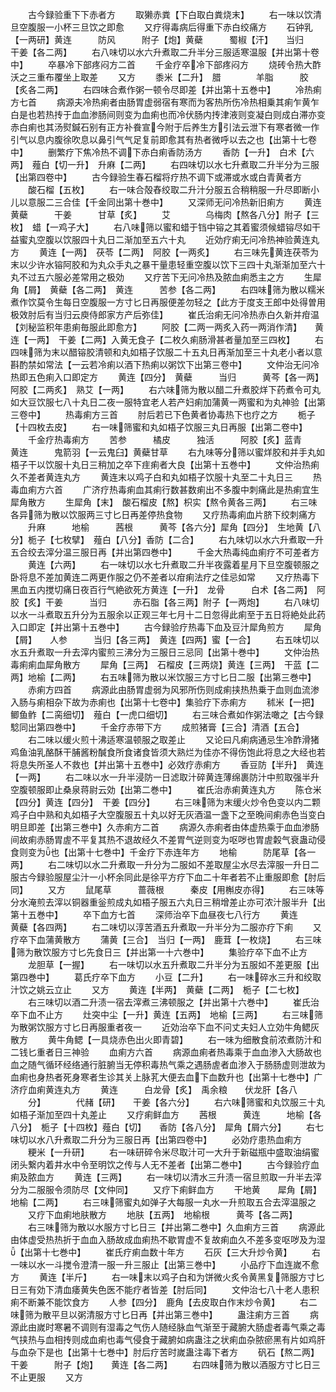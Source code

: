 <!-- { "loadSidebar": true } -->
　　古今録验重下下赤者方
　　取獭赤粪【下白取白粪烧末】
　　右一味以饮清旦空腹服一小杯三旦饮之即愈
　　又疗得毒病后得重下赤白绞痛方
　　石钟乳【一两研】黄连　　　防风　　　附子【炮】黄蘗　　　蜀椒【汗】　　当归　　　干姜【各二两】
　　右八味切以水六升煮取二升半分三服适寒温服【并出第十卷中】
　　卒暴冷下部疼闷方二首
　　千金疗卒冷下部疼闷方
　　烧砖令热大酢沃之三重布覆坐上取差
　　又方
　　黍米【二升】　腊　　　　羊脂　　　胶【炙各二两】
　　右四味合煮作粥一顿令尽即差【并出第十五巻中】
　　冷热痢方七首
　　病源夫冷热痢者由肠胃虚弱宿有寒而为客热所伤冷热相乗其痢乍黄乍白是也若热抟于血血渗肠间则变为血痢也而冷伏肠内抟津液则变凝白则成白滞亦变赤白痢也其汤熨鍼石别有正方补飬宣今附于后养生方引法云泄下有寒者微一作引气以息内腹徐吹息以鼻引气气足复前即愈其有热者微呼以去之也【出第十七卷中】
　　删繁疗下焦冷热不调下赤白痢香防汤方
　　香防【一升】　白术【六两】　薤白【切一升】　升麻【二两】
　　右四味切以水七升煮取二升半分为三服【出第四卷中】
　　古今録验生春石榴将疗热不调下或滞或水或白青黄者方
　　酸石榴【五枚】
　　右一味合殻舂绞取二升汁分服五合稍稍服一升尽即断小儿以意服二三合佳【千金同出第十巻中】
　　又深师无问冷热新旧痢方
　　黄连　　　黄蘗　　　干姜　　　甘草【炙】
　　艾　　　　乌梅肉【熬各八分】附子【三枚】　蜡【一鸡子大】
　　右八味筛以蜜和蜡于铛中镕之其着蜜须候蜡镕尽如干益蜜丸空腹以饮服四十丸日二渐加至五六十丸
　　近効疗痢无问冷热神验黄连丸方
　　黄连【一两】　茯苓【二两】　阿胶【一两炙】
　　右三味先黄连茯苓为末以少许水镕阿胶和为丸众手丸之暴干量患轻重空腹以饮下三四十丸渐渐加至六十丸不过五六服必差常用之极効
　　又疗苦下无问冷热及脓血痢悉主之方
　　生犀角【屑】　黄蘗【各二两】　黄连　　　苦参【各二两】
　　右四味筛为散以糯米煮作饮莫令生每日空腹服一方寸匕日再服便差勿轻之【此方于度支王郎中处得曽用极效肘后有当归云庾侍郎家方产后弥佳】
　　崔氏治痢无问冷热赤白久新并疳温【刘秘监积年患痢毎服此即愈方】
　　阿胶【二两一两炙入药一两消作清】　　黄连【一两】　干姜【二两】入黄无食子【二枚久痢肠滑甚者量加至三四枚】
　　右四味筛为末以醋镕胶清顿和丸如梧子饮服二十五丸日再渐加至三十丸老小者以意斟酌禁如常法【一云若冷痢以酒下热痢以粥饮下出第三卷中】
　　文仲治无问冷热即五色痢入口即定方
　　黄连【四分】　黄蘗　　　当归　　　黄芩【各一两】阿胶【二两炙】　熟艾【一两】
　　右六味筛为散以醋二升煮胶烊下药煮令可丸如大豆饮服七八十丸日二夜一服特宜老人若产妇痢加蒲黄一两蜜和为丸神验【出第三卷中】
　　热毒痢方三首
　　肘后若已下色黄者协毒热下也疗之方
　　栀子【十四枚去皮】
　　右一味筛蜜和丸如梧子饮服三丸日再服【出第二卷中】
　　千金疗热毒痢方
　　苦参　　　橘皮　　　独活　　　阿胶【炙】蓝青　　　黄连　　　鬼箭羽【一云鬼臼】黄蘗甘草
　　右九味等分筛以蜜烊胶和并手丸如梧子干以饮服十丸日三稍加之卒下疰痢者大良【出第十五巻中】
　　文仲治热痢久不差者黄连丸方
　　黄连末以鸡子白和丸如梧子饮服十丸至二十丸日三
　　热毒血痢方六首
　　广济疗热毒痢血其痢行数甚数痢出不多腹中刺痛此是热痢宜生犀角散方
　　生犀角【末】　酸石榴皮【熬】枳实【熬令黄各三两】
　　右三味各异筛为散以饮服两三寸匕日再差停热食物
　　又疗热毒痢血片脐下绞刺痛方
　　升麻　　　地榆　　　茜根　　　黄芩【各六分】犀角【四分】　生地黄【八分】栀子【七枚擘】　薤白【八分】香防【二合】
　　右九味切以水六升煮取一升五合绞去滓分温三服日再【并出第四巻中】
　　千金大热毒纯血痢疗不可差者方
　　黄连【六两】
　　右一味切以水七升煮取二升半夜露着星月下旦空腹顿服之卧将息不差加黄连二两更作服之仍不差者以疳痢法疗之佳忌如常
　　又疗热毒下黑血五内搅切痛日夜百行气絶欲死方黄连【一升】　龙骨　　　白术【各二两】　阿胶【炙】干姜　　　当归　　　赤石脂【各三两】附子【一两炮】
　　右八味切以水一斗煮取五升分为五服余以正观三年七月十二日忽得此痢至于五日将絶处此药入口即定【并出第十五巻中】
　　古今録验疗热毒下血及豆汁犀角煎方
　　犀角【屑】　　人参　　　当归【各三两】　黄连【四两】蜜【一合】
　　右五味切以水五升煮取一升去滓内蜜煎三沸分为三服日三忌同【出第十巻中】
　　文仲治热毒痢痢血犀角散方
　　犀角【三两】　石榴皮【三两烧】黄连【三两】　干蓝【二两】地榆【二两】
　　右五味筛为散以米饮服三方寸匕日二服【出第三巻中】
　　赤痢方四首
　　病源此由肠胃虚弱为风邪所伤则成痢挟热热乗于血则血流渗入肠与痢相杂下故为赤痢也【出第十七卷中】集验疗下赤痢方
　　秫米【一把】　鲫鱼鲊【二脔细切】　薤白【一虎口细切】
　　右三味合煮如作粥法噉之【古今録騐同出第四巻中】
　　千金疗赤带下方
　　成煎猪膏【三合】清酒【五合】
　　右二味以缓火煎十沸适寒温顿服之取差止
　　又论曰凡痢病通忌生冷酢滑猪鸡鱼油乳酪酥干脯酱粉醎食所食诸食皆须大熟烂为佳亦不得伤饱此将息之大经也若将息失所圣人不救也【并出第十五巻中】必效疗赤痢方
　　香豆防【半升】　黄连【一两】
　　右二味以水一升半浸防一日滤取汁碎黄连薄绵裹防汁中煎取强半升空腹顿服即止桑泉蒋尉云効【出第二巻中】
　　崔氏治赤痢黄连丸方
　　陈仓米【四分】黄连【四分】　干姜【四分】
　　右三味筛为末缓火炒令色变以内二颗鸡子白中熟和丸如梧子大空腹服五十丸以好无灰酒温一盏下之至晩间痢赤色当变白明旦即差【出第三巻中】久赤痢方二首
　　病源久赤痢者由体虚热乘于血血渗肠间故痢赤肠胃虗不平复其热不退故经久不差胃气逆则变为呕哕也胃虗糓气衰蛊动侵食则变为也【出第十七巻中】千金疗下赤连年方
　　地榆　　　防尾草【各一两】
　　右二味切以水二升煮取一升分为二服如不差取屋尘水尽去滓服一升日二服古今録验服屋尘汁一小杯余同此是徐平方疗下血二十年者若不止重服即愈【肘后同】
　　又方
　　鼠尾草　　　蔷薇根　　　秦皮【用槲皮亦得】
　　右三味等分水淹煎去滓以铜器重釡煎成丸如梧子服五六丸日三稍增差止亦可浓汁服半升【出第十五巻中】
　　卒下血方七首
　　深师治卒下血昼夜七八行方
　　黄连　　　黄蘗【各四两】
　　右二味切以淳苦酒五升煮取一升半分为二服亦疗下痢
　　又疗卒下血蒲黄散方
　　蒲黄【三合】　当归【一两】　鹿茸【一枚烧】
　　右三味筛为散饮服方寸匕先食日三【并出第一十六巻中】
　　集验疗卒下血不止方
　　龙胆草【一握】
　　右一味切以水五升煮取二升半分为五服如不差更服【出第四巻中】
　　葛氏疗卒下血方
　　小豆【二升】
　　右一味碎水三升和绞取汁饮之姚云立止
　　又方
　　黄连【半两】　黄蘗【二两】　栀子【二七枚】
　　右三味切以酒二升渍一宿去滓煮三沸顿服之【并出第十六巻中】
　　崔氏治卒下血不止方
　　灶突中尘【一升】黄连【五两】　地榆【三两】
　　右三味筛为散粥饮服方寸匕日再服重者夜一
　　近効治卒下血不问丈夫妇人立効牛角鳃灰散方
　　黄牛角鳃【一具烧赤色出火即青碧】
　　右一味为细散食前浓煮防汁和二钱匕重者日三神验
　　血痢方六首
　　病源血痢者热毒乘于血血渗入大肠故也血之随气循环经络通行脏腑当无停积毒热气乘之遇肠虗者血渗入于肠肠虚则泄故为血痢也身热者死身寒者生诊其关上脉芤大便去血下血数升也【出第十七巻中】广济疗血痢黄连丸方
　　黄连　　　白龙骨【炙】　禹余粮　　伏龙肝【各八
　　分】　　　　代赭【研】　　干姜【各六分】
　　右六味筛蜜和丸饮服三十丸如梧子渐加至四十丸差止
　　又疗痢鲜血方
　　茜根　　　黄连　　　地榆【各八分】　栀子【十四枚】薤白【切】　　香防【各八分】　犀角【屑六分】
　　右七味切以水八升煮取二升分为三服日再【出第四卷中】
　　必効疗患热血痢方
　　粳米【一升研】
　　右一味研碎令米尽取汁可一大升于新磁瓶中盛取油绢蜜闭头繋内着井水中令至明饮之传与人无不差者【出第二巻中】
　　古今録验疗血痢及脓血方
　　黄连【三两】
　　右一味切以清水三升渍一宿旦煎取一升半去滓分为二服服令须防尽【文仲同】
　　又疗下痢鲜血方
　　干地黄　　犀角【屑】　　地榆【二两】
　　右三味筛蜜丸如弹子大每服一丸水一升煎取五合去滓温服之
　　又疗下血痢地肤散方
　　地肤【五两】　地榆根　　　黄芩【各二两】
　　右三味筛为散以水服方寸匕日三【并出第二巻中】久血痢方三首
　　病源此由体虚受热热折于血血入肠故成血痢热不歇胃虚不复故痢血久不差多变呕哕及为湿【出第十七巻中】
　　崔氏疗痢血数十年方
　　石灰【三大升炒令黄】
　　右一味以水一斗搅令澄清一服一升三服止【出第三巻中】
　　小品疗下血连嵗不愈方
　　黄连【半斤】
　　右一味末以鸡子白和为饼微火炙令黄黑复筛服方寸匕日三有効下清血痿黄失色医不能疗者皆差【肘后同】
　　文仲治七八十老人患积痢不断兼不能饮食方
　　人参【四分】　鹿角【去皮取白作末炒令黄】
　　右二味筛为散平旦以粥清服方寸匕日再【并出第三巻中】
　　蛊注痢方三首
　　病源此由嵗时寒暑不调则有湿毒之气伤人随经脉血气渐至于藏腑大肠虚者毒气乘之毒气挟热与血相抟则成血痢也毒气侵食于藏腑如病蛊注之状痢血杂脓瘀黑有片如鸡肝与血杂下是也【出第十七巻中】肘后疗苦时嵗蛊注毒下者方
　　矾石【熬二两】　干姜　　　附子【炮】　　黄连【各二两】
　　右四味筛为散以酒服方寸匕日三不止更服
　　又方
